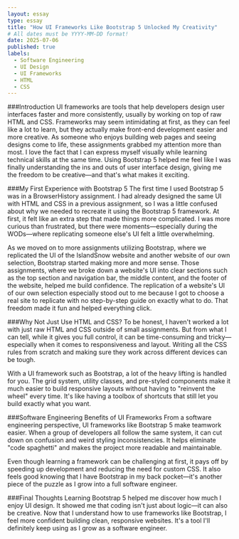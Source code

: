 ```yaml
---
layout: essay
type: essay
title: "How UI Frameworks Like Bootstrap 5 Unlocked My Creativity"
# All dates must be YYYY-MM-DD format!
date: 2025-07-06
published: true
labels:
  - Software Engineering
  - UI Design
  - UI Frameworks
  - HTML
  - CSS
---
```


###Introduction
UI frameworks are tools that help developers design user interfaces faster and more consistently, usually by working on top of raw HTML and CSS. Frameworks may seem intimidating at first, as they can feel like a lot to learn, but they actually make front-end development easier and more creative. As someone who enjoys building web pages and seeing designs come to life, these assignments grabbed my attention more than most. I love the fact that I can express myself visually while learning technical skills at the same time. Using Bootstrap 5 helped me feel like I was finally understanding the ins and outs of user interface design, giving me the freedom to be creative—and that's what makes it exciting.

###My First Experience with Bootstrap 5
The first time I used Bootstrap 5 was in a BrowserHistory assignment. I had already designed the same UI with HTML and CSS in a previous assignment, so I was a little confused about why we needed to recreate it using the Bootstrap 5 framework. At first, it felt like an extra step that made things more complicated. I was more curious than frustrated, but there were moments—especially during the WODs—where replicating someone else's UI felt a little overwhelming.

As we moved on to more assignments utilizing Bootstrap, where we replicated the UI of the IslandSnow website and another website of our own selection, Bootstrap started making more and more sense. Those assignments, where we broke down a website's UI into clear sections such as the top section and navigation bar, the middle content, and the footer of the website, helped me build confidence. The replication of a website's UI of our own selection especially stood out to me because I got to choose a real site to replicate with no step-by-step guide on exactly what to do. That freedom made it fun and helped everything click.

###Why Not Just Use HTML and CSS?
To be honest, I haven't worked a lot with just raw HTML and CSS outside of small assignments. But from what I can tell, while it gives you full control, it can be time-consuming and tricky—especially when it comes to responsiveness and layout. Writing all the CSS rules from scratch and making sure they work across different devices can be tough.

With a UI framework such as Bootstrap, a lot of the heavy lifting is handled for you. The grid system, utility classes, and pre-styled components make it much easier to build responsive layouts without having to "reinvent the wheel" every time. It's like having a toolbox of shortcuts that still let you build exactly what you want.

###Software Engineering Benefits of UI Frameworks
From a software engineering perspective, UI frameworks like Bootstrap 5 make teamwork easier. When a group of developers all follow the same system, it can cut down on confusion and weird styling inconsistencies. It helps eliminate "code spaghetti" and makes the project more readable and maintainable.

Even though learning a framework can be challenging at first, it pays off by speeding up development and reducing the need for custom CSS. It also feels good knowing that I have Bootstrap in my back pocket—it's another piece of the puzzle as I grow into a full software engineer.

###Final Thoughts
Learning Bootstrap 5 helped me discover how much I enjoy UI design. It showed me that coding isn't just about logic—it can also be creative. Now that I understand how to use frameworks like Bootstrap, I feel more confident building clean, responsive websites. It's a tool I'll definitely keep using as I grow as a software engineer.
